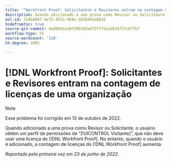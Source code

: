 ```yaml
---
title: '“Workfront Proof: Solicitantes e Revisores entram na contagem de licenças de uma organização”'
description: Quando adicionado a uma prova como Revisor ou Solicitante, o usuário obtém um perfil de permissões de Visitante, que não deve usar uma licença do Proof. No entanto, quando o usuário é adicionado, a contagem de licenças usadas do Proof aumenta.
exl-id: 7a4b0007-4e75-457a-984e-1b50492e8818
hidefromtoc: true
source-git-commit: dad865ba30f208589a6f57ff5a1d634f57cb7fbf
workflow-type: ht
source-wordcount: '110'
ht-degree: 100%

---
```


# [!DNL Workfront Proof]: Solicitantes e Revisores entram na contagem de licenças de uma organização

>[!NOTE]
>
>Esse problema foi corrigido em 13 de outubro de 2022.

Quando adicionado a uma prova como Revisor ou Solicitante, o usuário obtém um perfil de permissões de “[!UICONTROL Visitante]”, que não deve usar uma licença do [!DNL Workfront Proof]. No entanto, quando o usuário é adicionado, a contagem de licenças do [!DNL Workfront Proof] aumenta.

_Reportado pela primeira vez em 23 de junho de 2022._
